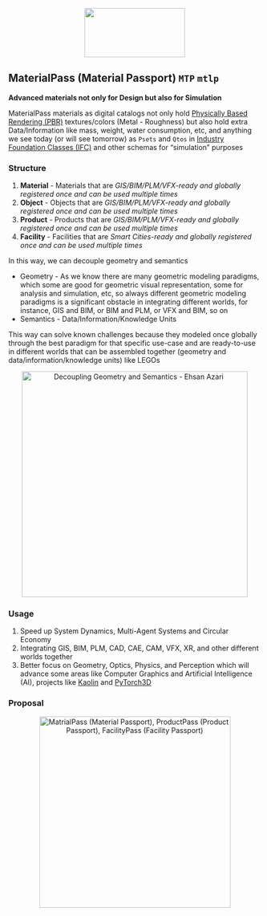 <p align="center">
  <img width="200" height="98" src="https://github.com/IfcXtreme/MaterialPass/blob/master/asset/img/MaterialPass.png">
</p>

## MaterialPass (Material Passport) `MTP` `mtlp`
**Advanced materials not only for Design but also for Simulation**

MaterialPass materials as digital catalogs not only hold [Physically Based Rendering (PBR)](https://en.wikipedia.org/wiki/Physically_based_rendering) textures/colors (Metal - Roughness) but also hold extra Data/Information like mass, weight, water consumption, etc, and anything we see today (or will see tomorrow) as `Psets` and `Qtos` in [Industry Foundation Classes (IFC)](https://en.wikipedia.org/wiki/Industry_Foundation_Classes) and other schemas for “simulation” purposes

### Structure
1. **Material** - Materials that are _GIS/BIM/PLM/VFX-ready and globally registered once and can be used multiple times_
2. **Object** - Objects that are _GIS/BIM/PLM/VFX-ready and globally registered once and can be used multiple times_
3. **Product** - Products that are _GIS/BIM/PLM/VFX-ready and globally registered once and can be used multiple times_
4. **Facility** - Facilities that are _Smart Cities-ready and globally registered once and can be used multiple times_

In this way, we can decouple geometry and semantics

* Geometry - As we know there are many geometric modeling paradigms, which some are good for geometric visual representation, some for analysis and simulation, etc, so always different geometric modeling paradigms is a significant obstacle in integrating different worlds, for instance, GIS and BIM, or BIM and PLM, or VFX and BIM, so on
* Semantics - Data/Information/Knowledge Units

This way can solve known challenges because they modeled once globally through the best paradigm for that specific use-case and are ready-to-use in different worlds that can be assembled together (geometry and data/information/knowledge units) like LEGOs

<p align="center">
  <img width="450" height="450" src="https://github.com/IfcXtreme/MaterialPass/blob/master/asset/img/Decoupling%20Geometry%20and%20Semantics%20-%20Ehsan%20Azari.png" alt="Decoupling Geometry and Semantics - Ehsan Azari">
</p>

### Usage
1. Speed up System Dynamics, Multi-Agent Systems and Circular Economy
2. Integrating GIS, BIM, PLM, CAD, CAE, CAM, VFX, XR, and other different worlds together
3. Better focus on Geometry, Optics, Physics, and Perception which will advance some areas like Computer Graphics and Artificial Intelligence (AI), projects like [Kaolin](https://github.com/NVIDIAGameWorks/kaolin) and [PyTorch3D](https://github.com/facebookresearch/pytorch3d)

### Proposal

<p align="center">
  <img width="381" height="381" src="https://github.com/IfcXtreme/MaterialPass/blob/master/asset/img/MaterialPass%2C%20ProductPass%2C%20FacilityPass%20(v2).png" alt="MatrialPass (Material Passport), ProductPass (Product Passport), FacilityPass (Facility Passport)">
</p>


